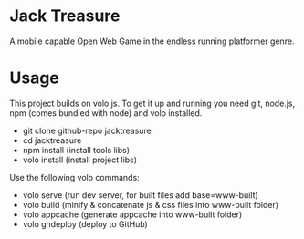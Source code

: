 
# Jack Treasure

A mobile capable Open Web Game in the endless running platformer genre.

# Usage

This project builds on volo js.
To get it up and running you need git, node.js, npm (comes bundled with node) and volo installed.

* git clone github-repo jacktreasure
* cd jacktreasure
* npm install (install tools libs)
* volo install (install project libs)

Use the following volo commands:

* volo serve (run dev server, for built files add base=www-built)
* volo build (minify & concatenate js & css files into www-built folder)
* volo appcache (generate appcache into www-built folder)
* volo ghdeploy (deploy to GitHub)